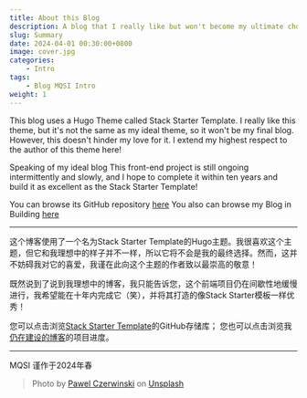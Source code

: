 ```yaml
---
title: About this Blog
description: A blog that I really like but won't become my ultimate choice.
slug: Summary
date: 2024-04-01 00:30:00+0800
image: cover.jpg
categories:
    - Intro
tags:
    - Blog MQSI Intro
weight: 1
---
```


This blog uses a Hugo Theme called Stack Starter Template. I really like this theme, but it's not the same as my ideal theme, so it won't be my final blog. However, this doesn't hinder my love for it. I extend my highest respect to the author of this theme here!

Speaking of my ideal blog This front-end project is still ongoing intermittently and slowly, and I hope to complete it within ten years and build it as excellent as the Stack Starter Template!

You can browse its GitHub repository [here](https://github.com/CaiJimmy/hugo-theme-stack-starter)
You also can browse my Blog in Building [here](https://github.com/X-MQSI/)

****************

这个博客使用了一个名为Stack Starter Template的Hugo主题。我很喜欢这个主题，但它和我理想中的样子并不一样，所以它将不会是我的最终选择。然而，这并不妨碍我对它的喜爱，我谨在此向这个主题的作者致以最崇高的敬意！

既然说到了说到我理想中的博客，我只能告诉您，这个前端项目仍在间歇性地缓慢进行，我希望能在十年内完成它（笑），并将其打造的像Stack Starter模板一样优秀！

您可以点击浏览[Stack Starter Template](https://github.com/CaiJimmy/hugo-theme-stack-starter)的GitHub存储库；
您也可以点击浏览我[仍在建设的博客](https://github.com/X-MQSI/)的项目进度。

****************
MQSI
谨作于2024年春

> Photo by [Pawel Czerwinski](https://unsplash.com/@pawel_czerwinski) on [Unsplash](https://unsplash.com/)
